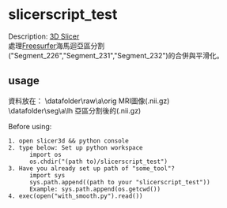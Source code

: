# slicerscript_test

Description:
[3D Slicer](https://slicer.readthedocs.io/en/latest/developer_guide/api.html) <br>
處理[Freesurfer](https://surfer.nmr.mgh.harvard.edu)海馬迴亞區分割("Segment_226","Segment_231","Segment_232")的合併與平滑化。<br>

## usage
資料放在：
\datafolder\raw\a\orig  MRI圖像(.nii.gz)<br>
\datafolder\seg\a\lh    亞區分割後的(.nii.gz)<br>

Before using:<br>
```
1. open slicer3d && python console
2. type below: Set up python workspace
      import os
      os.chdir("(path to)/slicerscript_test") 
3. Have you already set up path of "some_tool"?
      import sys
      sys.path.append((path to your "slicerscript_test"))
      Example: sys.path.append(os.getcwd())
4. exec(open("with_smooth.py").read())  
```